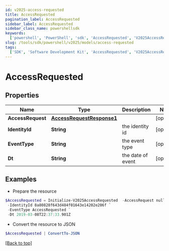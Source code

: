 ```yaml
---
id: v2025-access-requested
title: AccessRequested
pagination_label: AccessRequested
sidebar_label: AccessRequested
sidebar_class_name: powershellsdk
keywords:
  ['powershell', 'PowerShell', 'sdk', 'AccessRequested', 'V2025AccessRequested']
slug: /tools/sdk/powershell/v2025/models/access-requested
tags:
  ['SDK', 'Software Development Kit', 'AccessRequested', 'V2025AccessRequested']
---
```


# AccessRequested

## Properties

| Name | Type | Description | Notes |
| --- | --- | --- | --- |
| **AccessRequest** | [**AccessRequestResponse1**](access-request-response1) |  | [optional] |
| **IdentityId** | **String** | the identity id | [optional] |
| **EventType** | **String** | the event type | [optional] |
| **Dt** | **String** | the date of event | [optional] |

## Examples

- Prepare the resource

```powershell
$AccessRequested = Initialize-V2025AccessRequested  -AccessRequest null `
 -IdentityId 8a80828f643d484f01643e14202e206f `
 -EventType AccessRequested `
 -Dt 2019-03-08T22:37:33.901Z
```

- Convert the resource to JSON

```powershell
$AccessRequested | ConvertTo-JSON
```

[[Back to top]](#)

